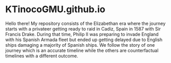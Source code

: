 # KTinocoGMU.github.io
Hello there! 
My repository consists of the Elizabethan era where the journey starts with a privateer getting ready to raid in Cadiz, Spain in 1587 with Sir Francis Drake. During that time, Philip II was preparing to invade England with his Spanish Armada fleet but ended up getting delayed due to English ships damaging a majority of Spanish ships. We follow the story of one journey which is an accurate timeline while the others are counterfactual timelines with a different outcome.
